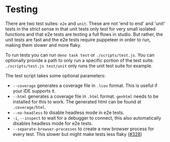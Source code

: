 # Testing

There are two test suites: `e2e` and `unit`. These are not 'end to end' and 'unit' tests in the strict sense in that unit tests only test for very small isolated functions and that e2e tests are testing a full flows in studio. But rather, the unit tests are fast and the e2e tests require puppeteer in order to run, making them slower and more flaky.

To run tests you can run `deno task test` or `./scripts/test.js`. You can optionally provide a path to only run a specific portion of the test suite. `./scripts/test.js test/unit` only runs the unit test suite for example.

The test script takes some optional parameters:

- `--coverage` generates a coverage file in `.lcov` format. This is useful if your IDE supports it.
- `--html` generates a coverage file in `.html` format. `genhtml` needs to be installed for this to work. The generated html can be found at `.coverage/html`.
- `--no-headless` to disable headless mode in e2e tests.
- `-i`, `--inspect` to wait for a debugger to connect, this also automatically disables headless mode for e2e tests.
- `--separate-browser-processes` to create a new browser process for every test. This slower but might make tests less flaky ([#328](https://github.com/rendajs/Renda/issues/328))
